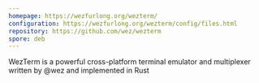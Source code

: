 ```yaml
---
homepage: https://wezfurlong.org/wezterm/
configuration: https://wezfurlong.org/wezterm/config/files.html
repository: https://github.com/wez/wezterm
spore: deb
---
```

WezTerm is a powerful cross-platform terminal emulator and multiplexer written by @wez and implemented in Rust
